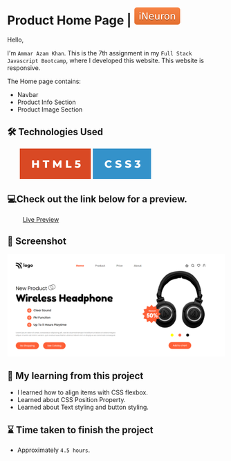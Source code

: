 # Product Home Page | [![iNeuron](./images/iNeuron-badge.svg)](https://ineuron.ai/)

Hello,

I'm `Ammar Azam Khan`. This is the 7th assignment in my `Full Stack Javascript Bootcamp`, where I developed this website. This website is responsive.

The Home page contains:

- Navbar
- Product Info Section
- Product Image Section

## 🛠 Technologies Used

&emsp; &ensp; [![HTML5](./images/HTML%20badge.svg)](https://developer.mozilla.org/en-US/docs/Web/HTML) [![CSS3](./images/CSS%20badge.svg)](https://developer.mozilla.org/en-US/docs/Web/CSS)

## 💻Check out the link below for a preview.

&emsp; &ensp; &ensp;[Live Preview](https://product-profile-page.netlify.app)

## 📸 Screenshot

![Project Screenshort](./png.png)

## 📝 My learning from this project

- I learned how to align items with CSS flexbox.
- Learned about CSS Position Property.
- Learned about Text styling and button styling.

## ⌛ Time taken to finish the project

- Approximately `4.5 hours`.
